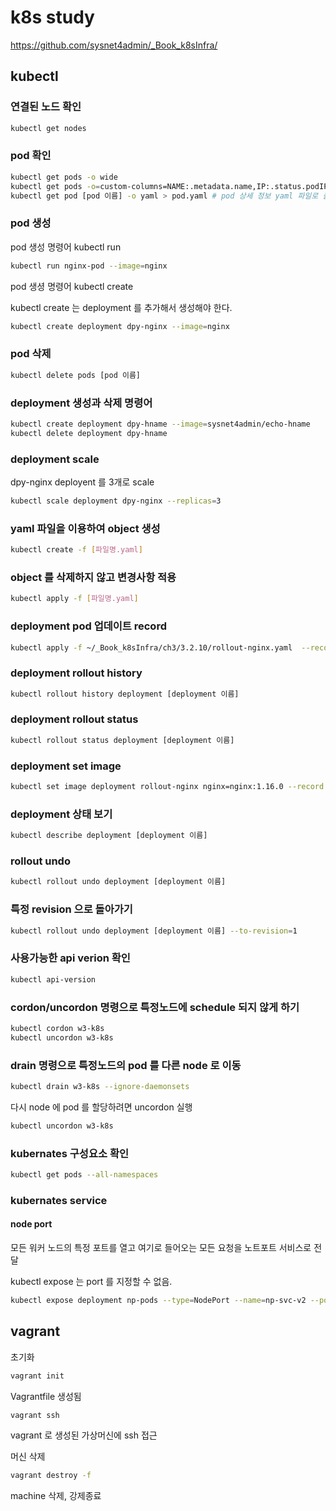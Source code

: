# k8s study

https://github.com/sysnet4admin/_Book_k8sInfra/

## kubectl

### 연결된 노드 확인

```bash
kubectl get nodes
```

### pod 확인

```bash
kubectl get pods -o wide
kubectl get pods -o=custom-columns=NAME:.metadata.name,IP:.status.podIP,STATUS:.status.phase,NODE:.spec.nodeName
kubectl get pod [pod 이름] -o yaml > pod.yaml # pod 상세 정보 yaml 파일로 출력
```

### pod 생성

pod 생성 명령어 kubectl run

```bash
kubectl run nginx-pod --image=nginx
```

pod 생셩 명령어 kubectl create

kubectl create 는 deployment 를 추가해서 생성해야 한다.

```bash
kubectl create deployment dpy-nginx --image=nginx
```

### pod 삭제

```bash
kubectl delete pods [pod 이름]
```

### deployment 생성과 삭제 명령어

```bash
kubectl create deployment dpy-hname --image=sysnet4admin/echo-hname
kubectl delete deployment dpy-hname
```

### deployment scale

dpy-nginx deployent 를 3개로 scale

```bash
kubectl scale deployment dpy-nginx --replicas=3
```

### yaml 파일을 이용하여 object 생성

```bash
kubectl create -f [파일명.yaml]
```

### object 를 삭제하지 않고 변경사항 적용

```bash
kubectl apply -f [파일명.yaml]
```

### deployment pod 업데이트 record

```bash
kubectl apply -f ~/_Book_k8sInfra/ch3/3.2.10/rollout-nginx.yaml  --record
```

### deployment rollout history

```bash
kubectl rollout history deployment [deployment 이름]
```

### deployment rollout status

```bash
kubectl rollout status deployment [deployment 이름]
```

### deployment set image

```bash
kubectl set image deployment rollout-nginx nginx=nginx:1.16.0 --record
```

### deployment 상태 보기

```bash
kubectl describe deployment [deployment 이름]
```

### rollout undo

```bash
kubectl rollout undo deployment [deployment 이름]
```

### 특정 revision 으로 돌아가기

```bash
kubectl rollout undo deployment [deployment 이름] --to-revision=1
```

### 사용가능한 api verion 확인

```bash
kubectl api-version
```

### cordon/uncordon 명령으로 특정노드에 schedule 되지 않게 하기

```bash
kubectl cordon w3-k8s
kubectl uncordon w3-k8s
```

### drain 명령으로 특정노드의 pod 를 다른 node 로 이동

```bash
kubectl drain w3-k8s --ignore-daemonsets
```

다시 node 에 pod 를 할당하려면 uncordon 실행

```bash
kubectl uncordon w3-k8s
```

### kubernates 구성요소 확인

```bash
kubectl get pods --all-namespaces
```

### kubernates service

#### node port

모든 워커 노드의 특정 포트를 열고 여기로 들어오는 모든 요청을 노트포트 서비스로 전달

kubectl expose 는 port 를 지정할 수 없음.

```bash
kubectl expose deployment np-pods --type=NodePort --name=np-svc-v2 --port=80
```

## vagrant

초기화

```bash
vagrant init
```

Vagrantfile 생성됨

```bash
vagrant ssh
```

vagrant 로 생성된 가상머신에 ssh 접근

머신 삭제

```bash
vagrant destroy -f
```

machine 삭제, 강제종료
